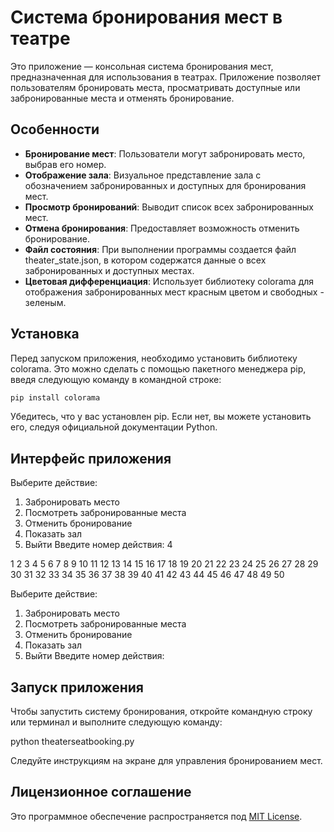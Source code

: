 # Система бронирования мест в театре

Это приложение — консольная система бронирования мест, предназначенная для использования в театрах. Приложение позволяет пользователям бронировать места, просматривать доступные или забронированные места и отменять бронирование.

## Особенности

- **Бронирование мест**: Пользователи могут забронировать место, выбрав его номер.
- **Отображение зала**: Визуальное представление зала с обозначением забронированных и доступных для бронирования мест.
- **Просмотр бронирований**: Выводит список всех забронированных мест.
- **Отмена бронирования**: Предоставляет возможность отменить бронирование.
- **Файл состояния**: При выполнении программы создается файл theater_state.json, в котором содержатся данные о всех забронированных и доступных местах.
- **Цветовая дифференциация**: Использует библиотеку colorama для отображения забронированных мест красным цветом и свободных - зеленым.

## Установка

Перед запуском приложения, необходимо установить библиотеку colorama. Это можно сделать с помощью пакетного менеджера pip, введя следующую команду в командной строке:

```bash
pip install colorama
```

Убедитесь, что у вас установлен pip. Если нет, вы можете установить его, следуя официальной документации Python.

## Интерфейс приложения


Выберите действие:
1. Забронировать место
2. Посмотреть забронированные места
3. Отменить бронирование
4. Показать зал
5. Выйти
Введите номер действия: 4

  1  2  3  4  5  6  7  8  9 10
 11 12 13 14 15 16 17 18 19 20
 21 22 23 24 25 26 27 28 29 30
 31 32 33 34 35 36 37 38 39 40
 41 42 43 44 45 46 47 48 49 50

Выберите действие:
1. Забронировать место
2. Посмотреть забронированные места
3. Отменить бронирование
4. Показать зал
5. Выйти
Введите номер действия:

## Запуск приложения

Чтобы запустить систему бронирования, откройте командную строку или терминал и выполните следующую команду:

python theaterseatbooking.py

Следуйте инструкциям на экране для управления бронированием мест.

## Лицензионное соглашение

Это программное обеспечение распространяется под [MIT License](LICENSE).
